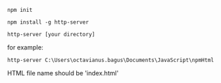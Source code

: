 
    npm init

    npm install -g http-server

    http-server [your directory]

for example:

    http-server C:\Users\octavianus.bagus\Documents\JavaScript\npmHtml

HTML file name should be 'index.html' 
